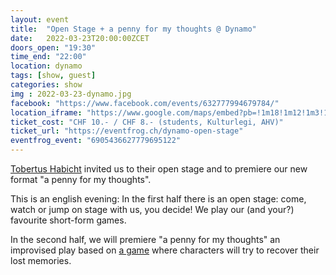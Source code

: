 ```yaml
---
layout: event
title:  "Open Stage + a penny for my thoughts @ Dynamo"
date:   2022-03-23T20:00:00ZCET
doors_open: "19:30"
time_end: "22:00"
location: dynamo
tags: [show, guest]
categories: show
img : 2022-03-23-dynamo.jpg
facebook: "https://www.facebook.com/events/632777994679784/"
location_iframe: "https://www.google.com/maps/embed?pb=!1m18!1m12!1m3!1d2701.4626852746237!2d8.537193416230004!3d47.3834046113615!2m3!1f0!2f0!3f0!3m2!1i1024!2i768!4f13.1!3m3!1m2!1s0x47900a0b8801f73f%3A0x4e8ed220e9531140!2sJugendkulturhaus%20Dynamo!5e0!3m2!1sen!2sch!4v1645903128357!5m2!1sen!2sch"
ticket_cost: "CHF 10.- / CHF 8.- (students, Kulturlegi, AHV)"
ticket_url: "https://eventfrog.ch/dynamo-open-stage"
eventfrog_event: "6905436627779695122"
---
```

[Tobertus Habicht](https://www.tobertushabicht.ch/) invited us to their open stage and to premiere our new format "a penny for my thoughts".
<!--more-->

This is an english evening: In the first half there is an open stage: come, watch or jump on stage with us, you decide! We play our (and your?) favourite short-form games.

In the second half, we will premiere "a penny for my thoughts" an improvised play  based on [a game](https://www.orphicinstitute.com/) where characters will try to recover their lost memories.
